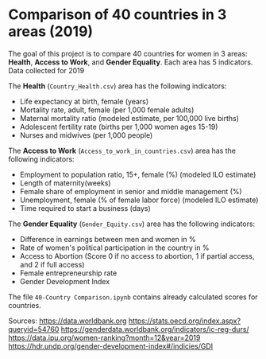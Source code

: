 # **Comparison of 40 countries in 3 areas (2019)**

The goal of this project is to compare 40 countries for women in 3 areas: **Health**, **Access to Work**, and **Gender Equality**. Each area has 5 indicators.
Data collected for 2019

The **Health** (```Country_Health.csv```) area has the following indicators:
- Life expectancy at birth, female (years)
- Mortality rate, adult, female (per 1,000 female adults)
- Maternal mortality ratio (modeled estimate, per 100,000 live births)
- Adolescent fertility rate (births per 1,000 women ages 15-19)
- Nurses and midwives (per 1,000 people)

The **Access to Work** (```Access_to_work_in_countries.csv```) area has the following indicators:
- Employment to population ratio, 15+, female (%) (modeled ILO estimate)
- Length of maternity(weeks)
- Female share of employment in senior and middle management (%)
- Unemployment, female (% of female labor force) (modeled ILO estimate)
- Time required to start a business (days)

The **Gender Equality** (```Gender_Equity.csv```) area has the following indicators:
- Difference in earnings between men and women in %
- Rate of women's political participation in the country in %
- Access to Abortion (Score 0 if no access to abortion, 1 if partial access, and 2 if full access)	
- Female entrepreneurship rate
- Gender Development Index

The file ```40-Country Comparison.ipynb``` contains already calculated scores for countries.

Sources: 
https://data.worldbank.org
https://stats.oecd.org/index.aspx?queryid=54760
https://genderdata.worldbank.org/indicators/ic-reg-durs/
https://data.ipu.org/women-ranking?month=12&year=2019
https://hdr.undp.org/gender-development-index#/indicies/GDI
